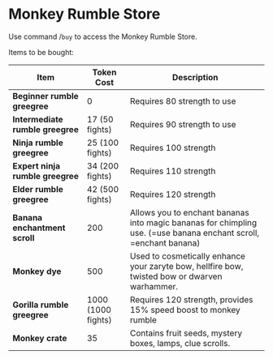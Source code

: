 # Monkey Rumble Store

Use command /`buy` to access the Monkey Rumble Store.

Items to be bought:

| Item                             | Token Cost         | Description                                                                                                       |
| -------------------------------- | ------------------ | ----------------------------------------------------------------------------------------------------------------- |
| **Beginner rumble greegree**     | 0                  | Requires 80 strength to use                                                                                       |
| **Intermediate rumble greegree** | 17 (50 fights)     | Requires 90 strength to use                                                                                       |
| **Ninja rumble greegree**        | 25 (100 fights)    | Requires 100 strength                                                                                             |
| **Expert ninja rumble greegree** | 34 (200 fights)    | Requires 110 strength                                                                                             |
| **Elder rumble greegree**        | 42 (500 fights)    | Requires 120 strength                                                                                             |
| **Banana enchantment scroll**    | 200                | Allows you to enchant bananas into magic bananas for chimpling use. (=use banana enchant scroll, =enchant banana) |
| **Monkey dye**                   | 500                | Used to cosmetically enhance your zaryte bow, hellfire bow, twisted bow or dwarven warhammer.                     |
| **Gorilla rumble greegree**      | 1000 (1000 fights) | Requires 120 strength, provides 15% speed boost to monkey rumble                                                  |
| **Monkey crate**                 | 35                 | Contains fruit seeds, mystery boxes, lamps, clue scrolls.                                                         |

